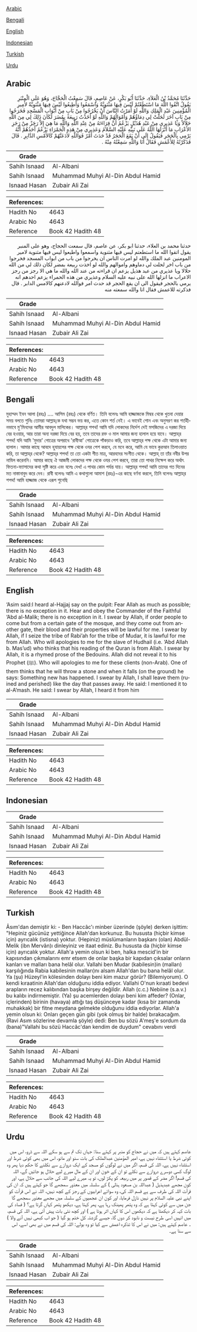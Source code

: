 [Arabic](#arabic)

[Bengali](#bengali)

[English](#english)

[Indonesian](#indonesian)

[Turkish](#turkish)

[Urdu](#urdu)

## Arabic


<div dir="rtl" lang="ar" style={{fontSize:'larger',backgroundColor:'#f8f9fa',padding:20}}>
حَدَّثَنَا مُحَمَّدُ بْنُ الْعَلاَءِ، حَدَّثَنَا أَبُو بَكْرٍ، عَنْ عَاصِمٍ، قَالَ سَمِعْتُ الْحَجَّاجَ، وَهُوَ عَلَى الْمِنْبَرِ يَقُولُ اتَّقُوا اللَّهَ مَا اسْتَطَعْتُمْ لَيْسَ فِيهَا مَثْنَوِيَّةٌ وَاسْمَعُوا وَأَطِيعُوا لَيْسَ فِيهَا مَثْنَوِيَّةٌ لأَمِيرِ الْمُؤْمِنِينَ عَبْدِ الْمَلِكِ وَاللَّهِ لَوْ أَمَرْتُ النَّاسَ أَنْ يَخْرُجُوا مِنْ بَابٍ مِنْ أَبْوَابِ الْمَسْجِدِ فَخَرَجُوا مِنْ بَابٍ آخَرَ لَحَلَّتْ لِي دِمَاؤُهُمْ وَأَمْوَالُهُمْ وَاللَّهِ لَوْ أَخَذْتُ رَبِيعَةَ بِمُضَرَ لَكَانَ ذَلِكَ لِي مِنَ اللَّهِ حَلاَلاً وَيَا عَذِيرِي مِنْ عَبْدِ هُذَيْلٍ يَزْعُمُ أَنَّ قِرَاءَتَهُ مِنْ عِنْدِ اللَّهِ وَاللَّهِ مَا هِيَ إِلاَّ رَجَزٌ مِنْ رَجَزِ الأَعْرَابِ مَا أَنْزَلَهَا اللَّهُ عَلَى نَبِيِّهِ عَلَيْهِ السَّلاَمُ وَعَذِيرِي مِنْ هَذِهِ الْحَمْرَاءِ يَزْعُمُ أَحَدُهُمْ أَنَّهُ يَرْمِي بِالْحَجَرِ فَيَقُولُ إِلَى أَنْ يَقَعَ الْحَجَرُ قَدْ حَدَثَ أَمْرٌ فَوَاللَّهِ لأَدَعَنَّهُمْ كَالأَمْسِ الدَّابِرِ ‏.‏ قَالَ فَذَكَرْتُهُ لِلأَعْمَشِ فَقَالَ أَنَا وَاللَّهِ سَمِعْتُهُ مِنْهُ ‏.‏
</div>
<div style={{backgroundColor:'#f8f9fa',padding:20, marginBottom: 10}}><table> <thead> <tr> <th>Grade</th> <th></th> </tr> </thead> <tbody> <tr><td>Sahih Isnaad</td><td>Al-Albani</td></tr><tr><td>Sahih Isnaad</td><td>Muhammad Muhyi Al-Din Abdul Hamid</td></tr><tr><td>Isnaad Hasan</td><td>Zubair Ali Zai</td></tr></tbody></table><table> <thead> <tr> <th>References:</th> <th></th> </tr> </thead> <tbody><tr><td>Hadith No</td><td>4643</td></tr><tr><td>Arabic No</td><td>4643</td></tr><tr><td>Reference</td><td>Book 42 Hadith 48</td></tr></tbody></table></div>


<div dir="rtl" lang="ar" style={{fontSize:'larger',backgroundColor:'#f8f9fa',padding:20}}>
حدثنا محمد بن العلاء، حدثنا ابو بكر، عن عاصم، قال سمعت الحجاج، وهو على المنبر يقول اتقوا الله ما استطعتم ليس فيها مثنوية واسمعوا واطيعوا ليس فيها مثنوية لامير المومنين عبد الملك والله لو امرت الناس ان يخرجوا من باب من ابواب المسجد فخرجوا من باب اخر لحلت لي دماوهم واموالهم والله لو اخذت ربيعة بمضر لكان ذلك لي من الله حلالا ويا عذيري من عبد هذيل يزعم ان قراءته من عند الله والله ما هي الا رجز من رجز الاعراب ما انزلها الله على نبيه عليه السلام وعذيري من هذه الحمراء يزعم احدهم انه يرمي بالحجر فيقول الى ان يقع الحجر قد حدث امر فوالله لادعنهم كالامس الدابر . قال فذكرته للاعمش فقال انا والله سمعته منه
</div>
<div style={{backgroundColor:'#f8f9fa',padding:20, marginBottom: 10}}><table> <thead> <tr> <th>Grade</th> <th></th> </tr> </thead> <tbody> <tr><td>Sahih Isnaad</td><td>Al-Albani</td></tr><tr><td>Sahih Isnaad</td><td>Muhammad Muhyi Al-Din Abdul Hamid</td></tr><tr><td>Isnaad Hasan</td><td>Zubair Ali Zai</td></tr></tbody></table><table> <thead> <tr> <th>References:</th> <th></th> </tr> </thead> <tbody><tr><td>Hadith No</td><td>4643</td></tr><tr><td>Arabic No</td><td>4643</td></tr><tr><td>Reference</td><td>Book 42 Hadith 48</td></tr></tbody></table></div>

## Bengali


<div dir="ltr" lang="bn" style={{fontSize:'larger',backgroundColor:'#f8f9fa',padding:20}}>
মুহাম্মদ ইবন আলা (রহঃ) .... আসিম (রহঃ) থেকে বর্ণিত। তিনি বলেনঃ আমি হাজ্জাজকে মিম্বর থেকে খুতবা দেয়ার সময় বলতে শুনিঃ তোমরা আল্লাহ্‌কে যথা সম্ভব ভয় কর, এতে কোন শর্ত নেই। এ ভাবেই শোন এবং অনুসরণ কর শর্তহীনভাবে মু'মিনদের আমীর আবদুল মালিকের। আল্লাহ্‌র শপথ! আমি যদি লোকদের নির্দেশ দেই মসজিদের এ দরজা দিয়ে বের হওয়ার, আর তারা অন্য দরজা দিয়ে বের হয়, তবে তাদের রক্ত ও মাল আমার জন্য হালাল হয়ে যাবে। আল্লাহ্‌র শপথ! যদি আমি 'মুদার' গোত্রের অপরাধে 'রাবীআ' গোত্রেকে পাঁকড়াও করি, তবে আল্লাহ্‌র পক্ষ থেকে এটা আমার জন্য হালাল। আমার কাছে আবদে হুযায়লের পক্ষ থেকে ওযর পেশ করবে, যে মনে করে, আমি যে ভাবে কুরআন তিলাওয়াত করি, তা আল্লাহ্‌র থেকে? আল্লাহ্‌র শপথ! তা তো একটা গীত মাত্র, আরবদের সংগীত থেকে। আল্লাহ্‌ তা তাঁর নবীর উপর নাযিল করেননি। আমার কাছে ঐ আজমী লোকদের পক্ষ থেকে ওযর পেশ করবে, তারা তো পাথর নিক্ষেপ করে অর্থাৎ ফিতনা-ফ্যাসাদের কথা সৃষ্টি করে এবং বলেঃ দেখ! এ পাথর কোন পর্যন্ত যায়। আল্লাহ্‌র শপথ! আমি তাদের গত দিনের মত নাস্তানাবুদ করে দেব। রাবী বলেনঃ আমি এ কথাগুলো আমাশ (রহঃ)-এর কাছে বর্ণনা করলে, তিনি বলেনঃ আল্লাহ্‌র শপথ! আমি হাজ্জাজ থেকে এরূপ শুনেছি
</div>
<div style={{backgroundColor:'#f8f9fa',padding:20, marginBottom: 10}}><table> <thead> <tr> <th>Grade</th> <th></th> </tr> </thead> <tbody> <tr><td>Sahih Isnaad</td><td>Al-Albani</td></tr><tr><td>Sahih Isnaad</td><td>Muhammad Muhyi Al-Din Abdul Hamid</td></tr><tr><td>Isnaad Hasan</td><td>Zubair Ali Zai</td></tr></tbody></table><table> <thead> <tr> <th>References:</th> <th></th> </tr> </thead> <tbody><tr><td>Hadith No</td><td>4643</td></tr><tr><td>Arabic No</td><td>4643</td></tr><tr><td>Reference</td><td>Book 42 Hadith 48</td></tr></tbody></table></div>

## English


<div dir="ltr" lang="en" style={{fontSize:'larger',backgroundColor:'#f8f9fa',padding:20}}>
‘Asim said:I heard al-Hajjaj say on the pulpit: Fear Allah as much as possible; there is no exception in it. Hear and obey the Commander of the Faithful ‘Abd al-Malik; there is no exception in it. I swear by Allah, if order people to come but from a certain gate of the mosque, and they come out from another gate, their blood and their properties will be lawful for me. I swear by Allah, if I seize the tribe of Rabi’ah for the tribe of Mudar, it is lawful for me from Allah. Who will apologies to me for the slave of Hudhail (i.e. ‘Abd Allah b. Mas’ud) who thinks that his reading of the Quran is from Allah. I swear by Allah, it is a rhymed prose of the Bedouins. Allah did not reveal it to his Prophet (ﷺ). Who will apologies to me for these clients (non-Arab). One of them thinks that he will throw a stone and when it falls (on the ground) he says: Something new has happened. I swear by Allah, I shall leave them (ruined and perished) like the day that passes away. He said: I mentioned it to al-A’mash. He said: I swear by Allah, I heard it from him
</div>
<div style={{backgroundColor:'#f8f9fa',padding:20, marginBottom: 10}}><table> <thead> <tr> <th>Grade</th> <th></th> </tr> </thead> <tbody> <tr><td>Sahih Isnaad</td><td>Al-Albani</td></tr><tr><td>Sahih Isnaad</td><td>Muhammad Muhyi Al-Din Abdul Hamid</td></tr><tr><td>Isnaad Hasan</td><td>Zubair Ali Zai</td></tr></tbody></table><table> <thead> <tr> <th>References:</th> <th></th> </tr> </thead> <tbody><tr><td>Hadith No</td><td>4643</td></tr><tr><td>Arabic No</td><td>4643</td></tr><tr><td>Reference</td><td>Book 42 Hadith 48</td></tr></tbody></table></div>

## Indonesian


<div dir="ltr" lang="id" style={{fontSize:'larger',backgroundColor:'#f8f9fa',padding:20}}>

</div>
<div style={{backgroundColor:'#f8f9fa',padding:20, marginBottom: 10}}><table> <thead> <tr> <th>Grade</th> <th></th> </tr> </thead> <tbody> <tr><td>Sahih Isnaad</td><td>Al-Albani</td></tr><tr><td>Sahih Isnaad</td><td>Muhammad Muhyi Al-Din Abdul Hamid</td></tr><tr><td>Isnaad Hasan</td><td>Zubair Ali Zai</td></tr></tbody></table><table> <thead> <tr> <th>References:</th> <th></th> </tr> </thead> <tbody><tr><td>Hadith No</td><td>4643</td></tr><tr><td>Arabic No</td><td>4643</td></tr><tr><td>Reference</td><td>Book 42 Hadith 48</td></tr></tbody></table></div>

## Turkish


<div dir="ltr" lang="tr" style={{fontSize:'larger',backgroundColor:'#f8f9fa',padding:20}}>
Âsım'dan demiştir ki: - Ben Haccâc'ı minber üzerinde (şöyle) derken işittim: "Hepiniz gücünüz yettiğince Allah'dan korkunuz. Bu hususta (hiçbir kimse için) ayrıcalık (istisna) yoktur. (Hepiniz) müslümanların başkanı (olan) Abdül-Melik (ibn Mervân)ı dinleyiniz ve itaat ediniz. Bu hususta da (hiçbir kimse için) ayrıcalık yoktur. Allah'a yemin olsun ki ben, halka mescid'in bir kapısından çıkmalarını emr etsem de onlar başka bir kapıdan çıksalar onların kanları ve malları bana helâl olur. Vallahi ben Mudar (kabilesin)in (malları) karşılığında Rabia kabilesinin malIarı)nı alsam Allah'dan bu bana helâl olur. Ya (şu) Hüzeyl'in kölesinden dolayı beni kim mazur görür? (Bilemiyorum). O kendi kıraatinin Allah'dan olduğunu iddia ediyor. Vallahi O'nun kıraati bedevi arapların recez kalıbından başka birşey değildir. Allah (c.c.) Nebiine (s.a.v.) bu kalıbı indirmemiştir. (Ya) şu acemlerden dolayı beni kim affeder? (Onlar, içlerinden) birinin (havaya) attığı taş düşünceye kadar (kısa bir zamanda muhakkak) bir fitne meydana gelmekte olduğunu iddia ediyorlar. Allah'a yemin olsun ki: Onları geçen gün gibi (yok olmuş bir halde) bırakacağım. (Ravi Asım sözlerine devamla şöyle) dedi: Ben bu sözü A'meş'e sordum da (bana)"Vallahi bu sözü Haccâc'dan kendim de duydum" cevabını verdi
</div>
<div style={{backgroundColor:'#f8f9fa',padding:20, marginBottom: 10}}><table> <thead> <tr> <th>Grade</th> <th></th> </tr> </thead> <tbody> <tr><td>Sahih Isnaad</td><td>Al-Albani</td></tr><tr><td>Sahih Isnaad</td><td>Muhammad Muhyi Al-Din Abdul Hamid</td></tr><tr><td>Isnaad Hasan</td><td>Zubair Ali Zai</td></tr></tbody></table><table> <thead> <tr> <th>References:</th> <th></th> </tr> </thead> <tbody><tr><td>Hadith No</td><td>4643</td></tr><tr><td>Arabic No</td><td>4643</td></tr><tr><td>Reference</td><td>Book 42 Hadith 48</td></tr></tbody></table></div>

## Urdu


<div dir="rtl" lang="ur" style={{fontSize:'larger',backgroundColor:'#f8f9fa',padding:20}}>
عاصم کہتے ہیں کہ میں نے حجاج کو منبر پر کہتے سنا: جہاں تک تم سے ہو سکے اللہ سے ڈرو، اس میں کوئی شرط یا استثناء نہیں ہے، امیر المؤمنین عبدالملک کی بات سنو اور مانو، اس میں بھی کوئی شرط اور استثناء نہیں ہے، اللہ کی قسم، اگر میں نے لوگوں کو مسجد کے ایک دروازے سے نکلنے کا حکم دیا پھر وہ لوگ کسی دوسرے دروازے سے نکلے تو ان کے خون اور ان کے مال میرے لیے حلال ہو جائیں گے، اللہ کی قسم! اگر مضر کے قصور پر میں ربیعہ کو پکڑ لوں، تو یہ میرے لیے اللہ کی جانب سے حلال ہے، اور کون مجھے عبدہذیل ( عبداللہ بن مسعود ہذلی ) کے سلسلہ میں معذور سمجھے گا جو کہتے ہیں کہ ان کی قرآت اللہ کی طرف سے ہے قسم اللہ کی، وہ سوائے اعرابیوں کے رجز کے کچھ نہیں، اللہ نے اس قرآت کو اپنے نبی علیہ السلام پر نہیں نازل فرمایا، اور کون ان عجمیوں کے سلسلہ میں مجھے معذور سمجھے گا جن میں سے کوئی کہتا ہے کہ وہ پتھر پھینک رہا ہے، پھر کہتا ہے، دیکھو پتھر کہاں گرتا ہے؟ ( فساد کی بات کہہ کر دیکھتا ہے کہ دیکھوں اس کا کہاں اثر ہوتا ہے ) اور کچھ نئی بات پیش آئی ہے، اللہ کی قسم، میں انہیں اسی طرح نیست و نابود کر دوں گا، جیسے گزشتہ کل ختم ہو گیا ( جو اب کبھی نہیں آنے والا ) ۔ عاصم کہتے ہیں: میں نے اس کا تذکرہ اعمش سے کیا تو وہ بولے: اللہ کی قسم میں نے بھی اسے، اس سے سنا ہے۔
</div>
<div style={{backgroundColor:'#f8f9fa',padding:20, marginBottom: 10}}><table> <thead> <tr> <th>Grade</th> <th></th> </tr> </thead> <tbody> <tr><td>Sahih Isnaad</td><td>Al-Albani</td></tr><tr><td>Sahih Isnaad</td><td>Muhammad Muhyi Al-Din Abdul Hamid</td></tr><tr><td>Isnaad Hasan</td><td>Zubair Ali Zai</td></tr></tbody></table><table> <thead> <tr> <th>References:</th> <th></th> </tr> </thead> <tbody><tr><td>Hadith No</td><td>4643</td></tr><tr><td>Arabic No</td><td>4643</td></tr><tr><td>Reference</td><td>Book 42 Hadith 48</td></tr></tbody></table></div>